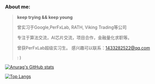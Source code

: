 

### About me:

>    **keep trying && keep young**
>
> 曾实习于Google,PerFxLab, RATH, Viking Trading等公司
>
> 专注于算法交流，AI芯片交流，项目合作，金融量化求职等。
>
> 曾获PerFxLab超级实习生。
> 感兴趣可以联系：1433282522@qq.com
>
>   :  )  





[![Anurag's GitHub stats](https://github-readme-stats.vercel.app/api?username=small-cai&hide=contribs,prs,stars,issues&&show_icons=true&theme=radical)](https://github.com/anuraghazra/github-readme-stats)



[![Top Langs](https://github-readme-stats.vercel.app/api/top-langs/?username=small-cai&layout=compact&hide=HTML,CSS,JavaScript)](https://github.com/anuraghazra/github-readme-stats)


